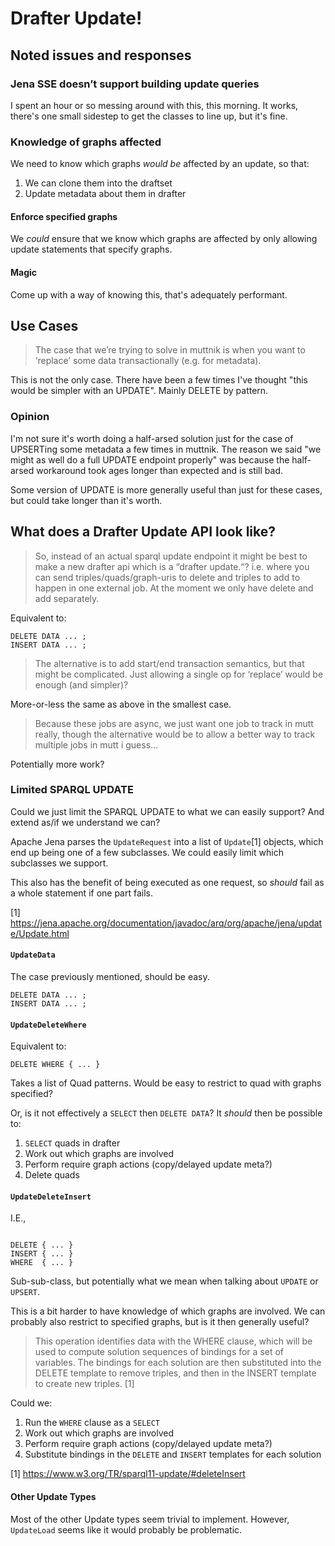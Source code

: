 # Drafter Update!

## Noted issues and responses

### Jena SSE doesn’t support building update queries

I spent an hour or so messing around with this, this morning. It works, there's
one small sidestep to get the classes to line up, but it's fine.

### Knowledge of graphs affected

We need to know which graphs _would be_ affected by an update, so that:

1. We can clone them into the draftset
2. Update metadata about them in drafter

#### Enforce specified graphs

We _could_ ensure that we know which graphs are affected by only allowing update
statements that specify graphs.

#### Magic

Come up with a way of knowing this, that's adequately performant.

## Use Cases

> The case that we’re trying to solve in muttnik is when you want to ‘replace’
> some data transactionally (e.g. for metadata).

This is not the only case. There have been a few times I've thought "this would
be simpler with an UPDATE". Mainly DELETE by pattern.

### Opinion

I'm not sure it's worth doing a half-arsed solution just for the case of
UPSERTing some metadata a few times in muttnik. The reason we said "we might as
well do a full UPDATE endpoint properly" was because the half-arsed workaround
took ages longer than expected and is still bad.

Some version of UPDATE is more generally useful than just for these cases, but
could take longer than it's worth.

## What does a Drafter Update API look like?

> So, instead of an actual sparql update endpoint it might be best to make a new
> drafter api which is a “drafter update.“? i.e. where you can send
> triples/quads/graph-uris to delete and triples to add to happen in one
> external job. At the moment we only have delete and add separately.

Equivalent to:

``` sparql
DELETE DATA ... ;
INSERT DATA ... ;
```

> The alternative is to add start/end transaction semantics, but that might be
> complicated. Just allowing a single op for ‘replace’ would be enough (and
> simpler)?

More-or-less the same as above in the smallest case.

> Because these jobs are async, we just want one job to track in mutt really,
> though the alternative would be to allow a better way to track multiple jobs
> in mutt i guess…

Potentially more work?

### Limited SPARQL UPDATE

Could we just limit the SPARQL UPDATE to what we can easily support? And extend
as/if we understand we can?

Apache Jena parses the `UpdateRequest` into a list of `Update`[1] objects, which
end up being one of a few subclasses. We could easily limit which subclasses we
support.

This also has the benefit of being executed as one request, so _should_ fail as
a whole statement if one part fails.

[1] https://jena.apache.org/documentation/javadoc/arq/org/apache/jena/update/Update.html

#### `UpdateData`

The case previously mentioned, should be easy.

``` sparql
DELETE DATA ... ;
INSERT DATA ... ;
```

#### `UpdateDeleteWhere`

Equivalent to:

``` sparql
DELETE WHERE { ... }
```

Takes a list of Quad patterns. Would be easy to restrict to quad with graphs
specified?

Or, is it not effectively a `SELECT` then `DELETE DATA`? It _should_ then be
possible to:

1. `SELECT` quads in drafter
2. Work out which graphs are involved
3. Perform require graph actions (copy/delayed update meta?)
4. Delete quads

#### `UpdateDeleteInsert`

I.E.,

``` sparql

DELETE { ... }
INSERT { ... }
WHERE  { ... }
```

Sub-sub-class, but potentially what we mean when talking about `UPDATE` or
`UPSERT`.

This is a bit harder to have knowledge of which graphs are involved. We can
probably also restrict to specified graphs, but is it then generally useful?

> This operation identifies data with the WHERE clause, which will be used to
> compute solution sequences of bindings for a set of variables. The bindings
> for each solution are then substituted into the DELETE template to remove
> triples, and then in the INSERT template to create new triples. [1]

Could we:

1. Run the `WHERE` clause as a `SELECT`
2. Work out which graphs are involved
3. Perform require graph actions (copy/delayed update meta?)
4. Substitute bindings in the `DELETE` and `INSERT` templates for each solution

[1] https://www.w3.org/TR/sparql11-update/#deleteInsert

#### Other Update Types

Most of the other Update types seem trivial to implement. However, `UpdateLoad`
seems like it would probably be problematic.
